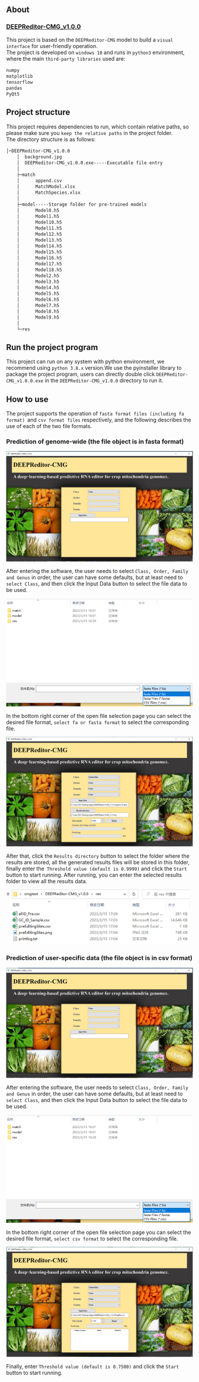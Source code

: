 ## About
### [DEEPReditor-CMG_v1.0.0](https://github.com/Qinsidong/DEEPReditor-CMG/releases/tag/DEEPReditor-CMG_v1.0.0)<br>
This project is based on the `DEEPReditor-CMG` model to build a `visual interface` for user-friendly operation.\
The project is developed on `windows 10` and runs in `python3` environment, where the main `third-party libraries` used are:
```
numpy
matplotlib
tensorflow
pandas
PyQt5
```
## Project structure
This project requires dependencies to run, which contain relative paths, so please make sure you `keep the relative paths` in the project folder. \
The directory structure is as follows:
```
│─DEEPReditor-CMG_v1.0.0
    │  background.jpg
    │  DEEPReditor-CMG_v1.0.0.exe-----Executable file entry
    │  
    ├─match
    │      append.csv
    │      MatchModel.xlsx
    │      MatchSpecies.xlsx
    │      
    ├─model-----Storage folder for pre-trained models
    │      Model0.h5
    │      Model1.h5
    │      Model10.h5
    │      Model11.h5
    │      Model12.h5
    │      Model13.h5
    │      Model14.h5
    │      Model15.h5
    │      Model16.h5
    │      Model17.h5
    │      Model18.h5
    │      Model2.h5
    │      Model3.h5
    │      Model4.h5
    │      Model5.h5
    │      Model6.h5
    │      Model7.h5
    │      Model8.h5
    │      Model9.h5
    │      
    └─res
```
## Run the project program
This project can run on any system with python environment, we recommend using `python 3.8.x` version.We use the pyinstaller library to package the project program, users can directly double click `DEEPReditor-CMG_v1.0.0.exe` in the `DEEPReditor-CMG_v1.0.0` directory to run it.
## How to use
The project supports the operation of `fasta format files (including fa format) `and `csv format files` respectively, and the following describes the use of each of the two file formats.
### Prediction of genome-wide (the file object is in fasta format)

<img src="1.png" alt="1" style="zoom: 50%;" />

After entering the software, the user needs to select `Class, Order, Family and Genus` in order, the user can have some defaults, but at least need to `select Class`, and then click the Input Data button to select the file data to be used.

<img src="6.png" alt="6" style="zoom: 80%;" />

In the bottom right corner of the open file selection page you can select the desired file format, `select fa or fasta format` to select the corresponding file.

<img src="2.png" alt="2" style="zoom:50%;" />

After that, click the `Results directory` button to select the folder where the results are stored, all the generated results files will be stored in this folder, finally enter the` Threshold value (default is 0.9999)` and click the `Start` button to start running. After running, you can enter the selected results folder to view all the results data.

<img src="5.png" alt="5" style="zoom:80%;" />

### Prediction of user-specific data (the file object is in csv format)

<img src="1.png" alt="1" style="zoom: 50%;" />

After entering the software, the user needs to select `Class, Order, Family and Genus` in order, the user can have some defaults, but at least need to `select Class`, and then click the Input Data button to select the file data to be used.

<img src="6.png" alt="6" style="zoom: 80%;" />

In the bottom right corner of the open file selection page you can select the desired file format, `select csv format` to select the corresponding file.

<img src="3.png" alt="3" style="zoom:50%;" />

Finally, enter `Threshold value (default is 0.7500)` and click the `Start` button to start running.
